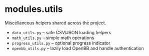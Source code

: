 # modules.utils

Miscellaneous helpers shared across the project.

- `data_utils.py` – safe CSV/JSON loading helpers
- `math_utils.py` – simple math operations
- `progress_utils.py` – optional progress indicator
- `openbb_utils.py` – lazily load OpenBB and handle authentication
